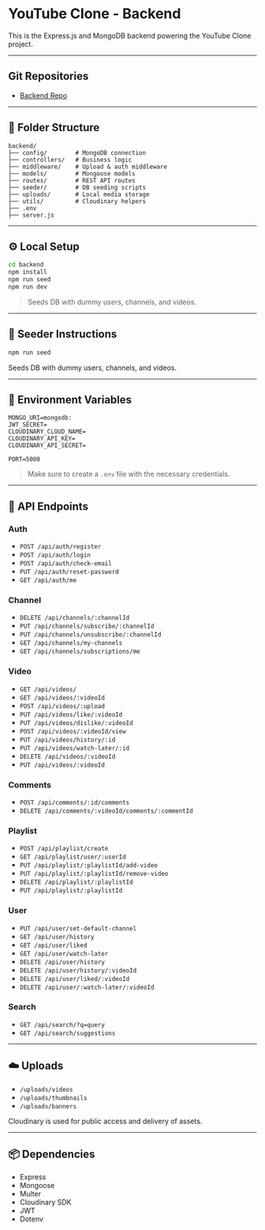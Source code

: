 # YouTube Clone - Backend

This is the Express.js and MongoDB backend powering the YouTube Clone project.

---

## Git Repositories

- [Backend Repo](./backend)

---

## 📁 Folder Structure

```
backend/
├── config/        # MongoDB connection
├── controllers/   # Business logic
├── middleware/    # Upload & auth middleware
├── models/        # Mongoose models
├── routes/        # REST API routes
├── seeder/        # DB seeding scripts
├── uploads/       # Local media storage
├── utils/         # Cloudinary helpers
├── .env
├── server.js
```

---

## ⚙️ Local Setup

```bash
cd backend
npm install
npm run seed
npm run dev
```

> Seeds DB with dummy users, channels, and videos.

---

## 🔁 Seeder Instructions

```bash
npm run seed
```

Seeds DB with dummy users, channels, and videos.

---

## 🔐 Environment Variables

```env
MONGO_URI=mongodb:
JWT_SECRET=
CLOUDINARY_CLOUD_NAME=
CLOUDINARY_API_KEY=
CLOUDINARY_API_SECRET=

PORT=5000
```

> Make sure to create a `.env` file with the necessary credentials.

---

## 📡 API Endpoints

### Auth

- `POST /api/auth/register`
- `POST /api/auth/login`
- `POST /api/auth/check-email`
- `PUT /api/auth/reset-password`
- `GET /api/auth/me`

### Channel

- `DELETE /api/channels/:channelId`
- `PUT /api/channels/subscribe/:channelId`
- `PUT /api/channels/unsubscribe/:channelId`
- `GET /api/channels/my-channels`
- `GET /api/channels/subscriptions/me`

### Video

- `GET /api/videos/`
- `GET /api/videos/:videoId`
- `POST /api/videos/:upload`
- `PUT /api/videos/like/:videoId`
- `PUT /api/videos/dislike/:videoId`
- `POST /api/videos/:videoId/view`
- `PUT /api/videos/history/:id`
- `PUT /api/videos/watch-later/:id`
- `DELETE /api/videos/:videoId`
- `PUT /api/videos/:videoId`

### Comments

- `POST /api/comments/:id/comments`
- `DELETE /api/comments/:videoId/comments/:commentId`

### Playlist

- `POST /api/playlist/create`
- `GET /api/playlist/user/:userId`
- `PUT /api/playlist/:playlistId/add-video`
- `PUT /api/playlist/:playlistId/remove-video`
- `DELETE /api/playlist/:playlistId`
- `PUT /api/playlist/:playlistId`

### User

- `PUT /api/user/set-default-channel`
- `GET /api/user/history`
- `GET /api/user/liked`
- `GET /api/user/watch-later`
- `DELETE /api/user/history`
- `DELETE /api/user/history/:videoId`
- `DELETE /api/user/liked/:videoId`
- `DELETE /api/user/:watch-later/:videoId`

### Search

- `GET /api/search/?q=query`
- `GET /api/search/suggestions`

---

## ☁️ Uploads

- `/uploads/videos`
- `/uploads/thumbnails`
- `/uploads/banners`

Cloudinary is used for public access and delivery of assets.

---

## 📦 Dependencies

- Express
- Mongoose
- Multer
- Cloudinary SDK
- JWT
- Dotenv
